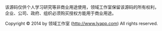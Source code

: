 该源码仅供个人学习研究等非商业用途使用，领域工作室保留该源码的所有权利，企业、公司、政府、组织必须购买授权方能用于商业用途。

Copyright © 2014 by 领域工作室 (http://www.lyapp.com)
All rights reserved.